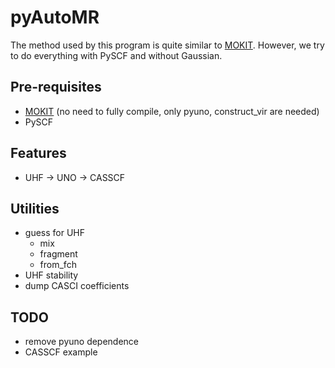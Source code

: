 # pyAutoMR

The method used by this program is quite similar to [MOKIT](https://gitlab.com/jxzou/mokit). However, we try to do everything with PySCF and without Gaussian.

## Pre-requisites
* [MOKIT](https://gitlab.com/jxzou/mokit) (no need to fully compile, only pyuno, construct_vir are needed)
* PySCF

## Features
* UHF -> UNO -> CASSCF

## Utilities
* guess for UHF
  + mix
  + fragment
  + from_fch
* UHF stability
* dump CASCI coefficients

## TODO
* remove pyuno dependence
* CASSCF example
